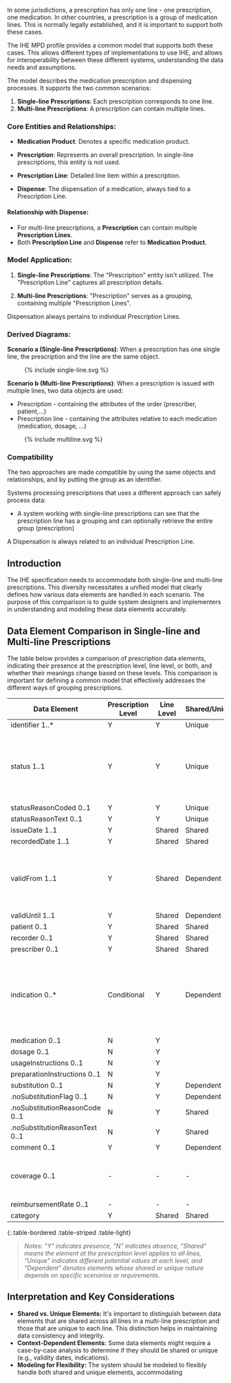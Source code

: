 
In some jurisdictions, a prescription has only one line - one prescription, one medication. In other countries, a prescription is a group of medication lines. This is normally legally established, and it is important to support both these cases.

The IHE MPD profile provides a common model that supports both these cases. This allows different types of implementations to use IHE, and allows for interoperability between these different systems, understanding the data needs and assumptions.

The model describes the medication prescription and dispensing processes. It supports the two common scenarios:

1. **Single-line Prescriptions**: Each prescription corresponds to one line.
2. **Multi-line Prescriptions**: A prescription can contain multiple lines.



### Core Entities and Relationships:

- **Medication Product**: Denotes a specific medication product.
  
- **Prescription**: Represents an overall prescription. In single-line prescriptions, this entity is not used.

- **Prescription Line**: Detailed line item within a prescription.

- **Dispense**: The dispensation of a medication, always tied to a Prescription Line.


#### Relationship with Dispense:

- For multi-line prescriptions, a **Prescription** can contain multiple **Prescription Lines**.
- Both **Prescription Line** and **Dispense** refer to **Medication Product**.


### Model Application:

1. **Single-line Prescriptions**: The "Prescription" entity isn't utilized. The "Prescription Line" captures all prescription details.

2. **Multi-line Prescriptions**: "Prescription" serves as a grouping, containing multiple "Prescription Lines".

Dispensation always pertains to individual Prescription Lines.


### Derived Diagrams:

**Scenario a (Single-line Prescriptions)**:
When a prescription has one single line, the prescription and the line are the same object.

<figure>
  {% include single-line.svg %}
</figure>


**Scenario b (Multi-line Prescriptions)**:
When a prescription is issued with multiple lines, two data objects are used:
* Prescription - containing the attributes of the order (prescriber, patient,...)
* Prescription line - containing the attributes relative to each medication (medication, dosage, ...)

<figure>
  {% include multiline.svg %}
</figure>



### Compatibility

The two approaches are made compatible by using the same objects and relationships, and by putting the group as an identifier.

Systems processing prescriptions that uses a different approach can safely process data: 
* A system working with single-line prescriptions can see that the prescription line has a grouping and can optionally retrieve the entire group (prescription)

A Dispensation is always related to an individual Prescription Line.

## Introduction

The IHE specification needs to accommodate both single-line and multi-line prescriptions. This diversity necessitates a unified model that clearly defines how various data elements are handled in each scenario. The purpose of this comparison is to guide system designers and implementers in understanding and modeling these data elements accurately.

## Data Element Comparison in Single-line and Multi-line Prescriptions

The table below provides a comparison of prescription data elements, indicating their presence at the prescription level, line level, or both, and whether their meanings change based on these levels. This comparison is important for defining a common model that effectively addresses the different ways of grouping prescriptions.

| Data Element               | Prescription Level | Line Level | Shared/Unique | Notes |
|----------------------------|--------------------|------------|---------------|-------|
| identifier 1..*            | Y                  | Y          | Unique        |       |
| status 1..1                | Y                  | Y          | Unique        | Lines may have different statuses, necessitating a distinct prescription status. |
| statusReasonCoded 0..1     | Y                  | Y          | Unique        |       |
| statusReasonText 0..1      | Y                  | Y          | Unique        |       |
| issueDate 1..1             | Y                  | Shared     | Shared        |       |
| recordedDate 1..1          | Y                  | Shared     | Shared        |       |
| validFrom 1..1             | Y                  | Shared     | Dependent     | Validity dates might differ across lines. Decision needed on uniformity. |
| validUntil 1..1            | Y                  | Shared     | Dependent     |       |
| patient 0..1               | Y                  | Shared     | Shared        |       |
| recorder 0..1              | Y                  | Shared     | Shared        |       |
| prescriber 0..1            | Y                  | Shared     | Shared        |       |
| indication 0..*            | Conditional        | Y          | Dependent     | Different lines may have unique indications, suggesting a need for separate indication handling. |
| medication 0..1            | N                  | Y          |               |       |
| dosage 0..1                | N                  | Y          |               |       |
| usageInstructions 0..1     | N                  | Y          |               |       |
| preparationInstructions 0..1 | N                | Y          |               |       |
| substitution 0..1          | N                  | Y          | Dependent     |       |
| .noSubstitutionFlag 0..1   | N                  | Y          | Dependent     |       |
| .noSubstitutionReasonCode 0..1 | N              | Y          | Shared        |       |
| .noSubstitutionReasonText 0..1 | N              | Y          | Shared        |       |
| comment 0..1               | Y                  | Y          | Dependent     |       |
| coverage 0..1              | -                  | -          | -             | Coverage is out of scope for the current version. |
| reimbursementRate 0..1     | -                  | -          | -             |       |
| category                   | Y                  | Shared     | Shared        |       |
{:.table-bordered .table-striped .table-light}


> *Notes: "Y" indicates presence, "N" indicates absence, "Shared" means the element at the prescription level applies to all lines, "Unique" indicates different potential values at each level, and "Dependent" denotes elements whose shared or unique nature depends on specific scenarios or requirements.*

## Interpretation and Key Considerations

- **Shared vs. Unique Elements:** It's important to distinguish between data elements that are shared across all lines in a multi-line prescription and those that are unique to each line. This distinction helps in maintaining data consistency and integrity.
- **Context-Dependent Elements:** Some data elements might require a case-by-case analysis to determine if they should be shared or unique (e.g., validity dates, indications).
- **Modeling for Flexibility:** The system should be modeled to flexibly handle both shared and unique elements, accommodating
